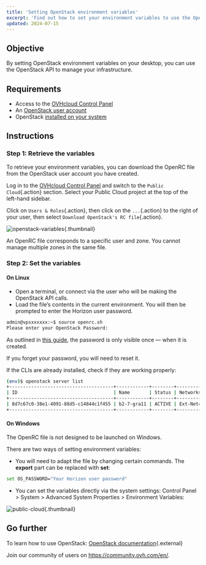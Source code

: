 ```yaml
---
title: 'Setting OpenStack environment variables'
excerpt: 'Find out how to set your environment variables to use the OpenStack API'
updated: 2024-07-15
---
```


## Objective

By setting OpenStack environment variables on your desktop, you can use the OpenStack API to manage your infrastructure.

## Requirements

- Access to the [OVHcloud Control Panel](/links/manager)
- An [OpenStack user account](/pages/public_cloud/compute/create_and_delete_a_user)
- OpenStack [installed on your system](/pages/public_cloud/compute/prepare_the_environment_for_using_the_openstack_api)

## Instructions

### Step 1: Retrieve the variables

To retrieve your environment variables, you can download the OpenRC file from the OpenStack user account you have created.

Log in to the [OVHcloud Control Panel](/links/manager) and switch to the `Public Cloud`{.action} section. Select your Public Cloud project at the top of the left-hand sidebar.

Click on `Users & Roles`{.action}, then click on the `...`{.action} to the right of your user, then select `Download OpenStack's RC file`{.action}.

![openstack-variables](images/pciopenstackvariables1e.png){.thumbnail}

An OpenRC file corresponds to a specific user and zone. You cannot manage multiple zones in the same file.

### Step 2: Set the variables

#### **On Linux**

* Open a terminal, or connect via the user who will be making the OpenStack API calls.
* Load the file’s contents in the current environment. You will then be prompted to enter the Horizon user password.

```bash
admin@vpsxxxxxx:~$ source openrc.sh
Please enter your OpenStack Password:
```

As outlined in [this guide](/pages/public_cloud/compute/create_and_delete_a_user), the password is only visible once — when it is created.

If you forget your password, you will need to reset it.

If the CLIs are already installed, check if they are working properly:

```bash
(env)$ openstack server list
+--------------------------------------+------------+--------+-----------------------------------------------+-----------+--------+
| ID                                   | Name       | Status | Networks                                      | Image     | Flavor |
+--------------------------------------+------------+--------+-----------------------------------------------+-----------+--------+
| 8d7c67c0-38e1-4091-88d5-c14844c1f455 | b2-7-gra11 | ACTIVE | Ext-Net=2001:xxxx:xxx:xxx::xxxx, xx.xxx.xx.xx | Debian 12 | b2-7   |
+--------------------------------------+------------+--------+-----------------------------------------------+-----------+--------+
```

#### **On Windows**

The OpenRC file is not designed to be launched on Windows.

There are two ways of setting environment variables:

- You will need to adapt the file by changing certain commands. The **export** part can be replaced with **set**:

```bash
set OS_PASSWORD="Your Horizon user password"
```

- You can set the variables directly via the system settings: Control Panel > System > Advanced System Properties > Environment Variables:

![public-cloud](images/pciopenstackvariables2.png){.thumbnail}

## Go further

To learn how to use OpenStack: [OpenStack documentation](https://docs.openstack.org/){.external}

Join our community of users on <https://community.ovh.com/en/>.
